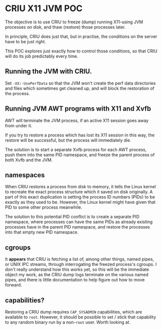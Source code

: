 # CRIU X11 JVM POC

The objective is to use CRIU to freeze (dump) running X11-using JVM processes on disk,
and thaw (restore) those processes later.

In principle, CRIU does just that, but in practise, the conditions on the server
have to be just right.

This POC explores just exactly how to control those conditions, so that CRIU will
do its job predictably every time.

## Running the JVM with CRIU.

Set `-XX:-UsePerfData` so that the JVM won't create the perf data directories and files
which sometimes get cleaned up, and will block the restoration of the process.

## Running JVM AWT programs with X11 and Xvfb

AWT will terminate the JVM process, if an active X11 session goes away from under it.

If you try to restore a process which has lost its X11 session in this way,
the restore will be successful, but the process will immediately die.

The solution is to start a separate Xvfb process for each AWT process, push them into
the same PID namespace, and freeze the parent process of both Xvfb and the JVM.

## namespaces

When CRIU restores a process from disk to memory, it tells the Linux kernel to recreate
the exact process structure which it saved on disk originally. A part of this exact
duplication is setting the process ID numbers (PIDs) to be exactly as they used to be.
However, the Linux kernel might have given that PID to some other process meanwhile.

The solution to this potential PID conflict is to create a separate PID namespace,
where processes can have the same PIDs as already existing processes have in the parent
PID namespace, and restore the processes into that empty new PID namespace.

## cgroups

It **appears** that CRIU is fetching a list of, among other things, named pipes,
or UNIX IPC streams, through interrogating the freezed process's cgroups. I don't
really understand how this works yet, so this will be the immediate object my work,
as the CRIU dump logs terminate on the various named pipes, and there is little
documentation to help figure out how to move forward.

## capabilities?

Restoring a CRIU dump requires `CAP_SYSADMIN` capabilities, which are available to
`root`. However, it should be possible to set / stick that capability to any random
binary run by a non-`root` user. Worth looking at.
